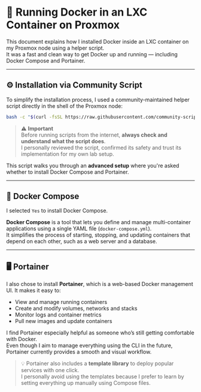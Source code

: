 # 🐳 Running Docker in an LXC Container on Proxmox

This document explains how I installed Docker inside an LXC container on my Proxmox node using a helper script.  
It was a fast and clean way to get Docker up and running — including Docker Compose and Portainer.

---

## ⚙️ Installation via Community Script

To simplify the installation process, I used a community-maintained helper script directly in the shell of the Proxmox node:

```bash
bash -c "$(curl -fsSL https://raw.githubusercontent.com/community-scripts/ProxmoxVE/main/ct/docker.sh)"
```

> ⚠️ **Important**  
> Before running scripts from the internet, **always check and understand what the script does**.  
> I personally reviewed the script, confirmed its safety and trust its implementation for my own lab setup.

This script walks you through an **advanced setup** where you're asked whether to install Docker Compose and Portainer.

---

## 🧩 Docker Compose

I selected `Yes` to install Docker Compose.

**Docker Compose** is a tool that lets you define and manage multi-container applications using a single YAML file (`docker-compose.yml`).  
It simplifies the process of starting, stopping, and updating containers that depend on each other, such as a web server and a database.

---

## 🖥️ Portainer

I also chose to install **Portainer**, which is a web-based Docker management UI. It makes it easy to:

- View and manage running containers
- Create and modify volumes, networks and stacks
- Monitor logs and container metrics
- Pull new images and update containers

I find Portainer especially helpful as someone who’s still getting comfortable with Docker.  
Even though I aim to manage everything using the CLI in the future, Portainer currently provides a smooth and visual workflow.

> 💡 Portainer also includes a **template library** to deploy popular services with one click.  
> I personally avoid using the templates because I prefer to learn by setting everything up manually using Compose files.
